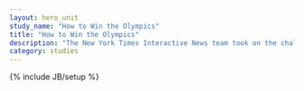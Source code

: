```yaml
---
layout: hero_unit
study_name: "How to Win the Olympics"
title: "How to Win the Olympics"
description: "The New York Times Interactive News team took on the challenge of covering the 2012 Summer Games in London. This series of case studies goes over the challenges and lessons learned after over a year of wrangling data and syndicating results to clients around the world."
category: studies
---
```

{% include JB/setup %}

